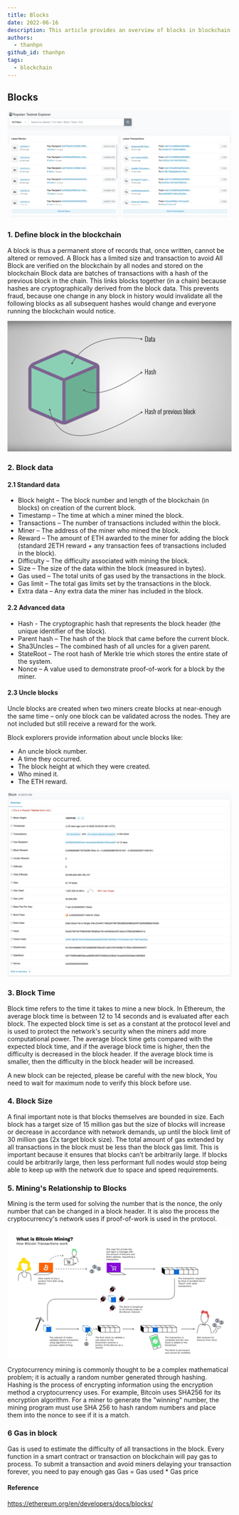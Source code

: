 ```yaml
---
title: Blocks
date: 2022-06-16
description: This article provides an overview of blocks in blockchain technology, including their structure, types, and how they work.
authors:
  - thanhpn
github_id: thanhpn
tags:
  - blockchain
---
```


## Blocks

![](assets/blocks_lzrylgx.webp)

### 1. Define block in the blockchain

A block is thus a permanent store of records that, once written, cannot be altered or removed. A Block has a limited size and transaction to avoid All Block are verified on the blockchain by all nodes and stored on the blockchain Block data are batches of transactions with a hash of the previous block in the chain. This links blocks together (in a chain) because hashes are cryptographically derived from the block data. This prevents fraud, because one change in any block in history would invalidate all the following blocks as all subsequent hashes would change and everyone running the blockchain would notice.

![](assets/blocks_svihd1p.webp)

### 2. Block data

#### 2.1 Standard data

- Block height – The block number and length of the blockchain (in blocks) on creation of the current block.
- Timestamp – The time at which a miner mined the block.
- Transactions – The number of transactions included within the block.
- Miner – The address of the miner who mined the block.
- Reward – The amount of ETH awarded to the miner for adding the block (standard 2ETH reward + any transaction fees of transactions included in the block).
- Difficulty – The difficulty associated with mining the block.
- Size – The size of the data within the block (measured in bytes).
- Gas used – The total units of gas used by the transactions in the block.
- Gas limit – The total gas limits set by the transactions in the block.
- Extra data – Any extra data the miner has included in the block.

#### 2.2 Advanced data

- Hash - The cryptographic hash that represents the block header (the unique identifier of the block).
- Parent hash – The hash of the block that came before the current block.
- Sha3Uncles – The combined hash of all uncles for a given parent.
- StateRoot – The root hash of Merkle trie which stores the entire state of the system.
- Nonce – A value used to demonstrate proof-of-work for a block by the miner.

#### 2.3 Uncle blocks

Uncle blocks are created when two miners create blocks at near-enough the same time – only one block can be validated across the nodes. They are not included but still receive a reward for the work.

Block explorers provide information about uncle blocks like:

- An uncle block number.
- A time they occurred.
- The block height at which they were created.
- Who mined it.
- The ETH reward.

![](assets/blocks_eqhpghw.webp)

### 3. Block Time

Block time refers to the time it takes to mine a new block. In Ethereum, the average block time is between 12 to 14 seconds and is evaluated after each block. The expected block time is set as a constant at the protocol level and is used to protect the network's security when the miners add more computational power. The average block time gets compared with the expected block time, and if the average block time is higher, then the difficulty is decreased in the block header. If the average block time is smaller, then the difficulty in the block header will be increased.

A new block can be rejected, please be careful with the new block, You need to wait for maximum node to verify this block before use.

### 4. Block Size

A final important note is that blocks themselves are bounded in size. Each block has a target size of 15 million gas but the size of blocks will increase or decrease in accordance with network demands, up until the block limit of 30 million gas (2x target block size). The total amount of gas extended by all transactions in the block must be less than the block gas limit. This is important because it ensures that blocks can’t be arbitrarily large. If blocks could be arbitrarily large, then less performant full nodes would stop being able to keep up with the network due to space and speed requirements.

### 5. Mining's Relationship to Blocks

Mining is the term used for solving the number that is the nonce, the only number that can be changed in a block header. It is also the process the cryptocurrency's network uses if proof-of-work is used in the protocol.

![](assets/blocks_qi5jtrd.png.webp)

Cryptocurrency mining is commonly thought to be a complex mathematical problem; it is actually a random number generated through hashing. Hashing is the process of encrypting information using the encryption method a cryptocurrency uses. For example, Bitcoin uses SHA256 for its encryption algorithm. For a miner to generate the "winning" number, the mining program must use SHA 256 to hash random numbers and place them into the nonce to see if it is a match.

### 6 Gas in block

Gas is used to estimate the difficulty of all transactions in the block. Every function in a smart contract or transaction on blockchain will pay gas to process. To submit a transaction and avoid miners delaying your transaction forever, you need to pay enough gas Gas = Gas used \* Gas ​​price

#### Reference

https://ethereum.org/en/developers/docs/blocks/
